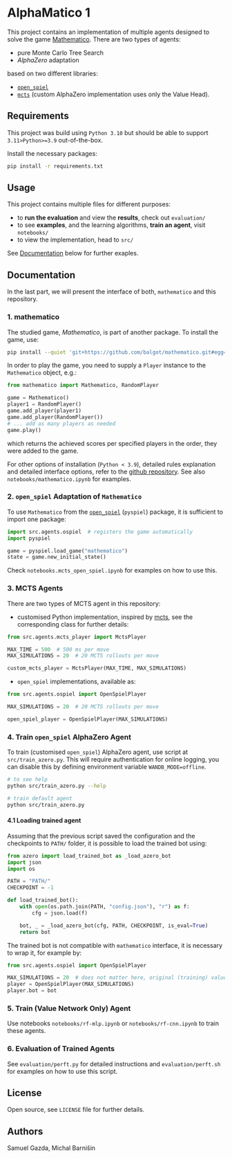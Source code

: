 # AlphaMatico 1


This project contains an implementation of multiple agents designed to solve
the game [Mathematico](https://github.com/balgot/mathematico). There are two
types of agents:
* pure Monte Carlo Tree Search
* *AlphaZero* adaptation

based on two different libraries:
* [`open_spiel`](https://github.com/deepmind/open_spiel)
* [`mcts`](https://github.com/pbsinclair42/MCTS) (custom AlphaZero implementation
uses only the Value Head).


## Requirements

This project was build using `Python 3.10` but should be able to support
`3.11>Python>=3.9` out-of-the-box.

Install the necessary packages:

```bash
pip install -r requirements.txt
```

## Usage

This project contains multiple files for different purposes:
* to **run the evaluation** and view the **results**, check out `evaluation/`
* to see **examples**, and the learning algorithms, **train an agent**,
    visit `notebooks/`
* to view the implementation, head to `src/`

See [Documentation](#documentation) below for further exaples.


## Documentation

In the last part, we will present the interface of both, `mathematico` and
this repository.


### 1. mathematico

The studied game, *Mathematico*, is part of another package. To install the game,
use:

```bash
pip install --quiet 'git+https://github.com/balgot/mathematico.git#egg=mathematico&subdirectory=game'
```

In order to play the game, you need to supply a `Player` instance to the `Mathematico` object, e.g.:

```python
from mathematico import Mathematico, RandomPlayer

game = Mathematico()
player1 = RandomPlayer()
game.add_player(player1)
game.add_player(RandomPlayer())
# ... add as many players as needed
game.play()
```

which returns the achieved scores per specified players in the order, they
were added to the game.

For other options of installation (`Python < 3.9`), detailed rules explanation
and detailed interface options, refer to the [github repository](https://github.com/balgot/mathematico). See also `notebooks/mathematico.ipynb` for examples.


### 2. `open_spiel` Adaptation of `Mathematico`

To use `Mathematico` from the [`open_spiel`](https://github.com/deepmind/open_spiel)
(`pyspiel`) package, it is sufficient to import one package:

```python
import src.agents.ospiel  # registers the game automatically
import pyspiel

game = pyspiel.load_game("mathematico")
state = game.new_initial_state()
```

Check `notebooks.mcts_open_spiel.ipynb` for examples on how to use this.


### 3. MCTS Agents

There are two types of MCTS agent in this repository:
* customised Python implementation, inspired by [mcts](https://github.com/pbsinclair42/MCTS), see the corresponding class for further details:

```python
from src.agents.mcts_player import MctsPlayer

MAX_TIME = 500  # 500 ms per move
MAX_SIMULATIONS = 20  # 20 MCTS rollouts per move

custom_mcts_player = MctsPlayer(MAX_TIME, MAX_SIMULATIONS)
```

* `open_spiel` implementations, available as:

```python
from src.agents.ospiel import OpenSpielPlayer

MAX_SIMULATIONS = 20  # 20 MCTS rollouts per move

open_spiel_player = OpenSpielPlayer(MAX_SIMULATIONS)
```

### 4. Train `open_spiel` AlphaZero Agent

To train (customised `open_spiel`) AlphaZero agent, use script at
`src/train_azero.py`. This will require authentication for online logging,
you can disable this by defining environment variable `WANDB_MODE=offline`.

```bash
# to see help
python src/train_azero.py --help

# train default agent
python src/train_azero.py
```

#### 4.1 Loading trained agent

Assuming that the previous script saved the configuration and the checkpoints
to `PATH/` folder, it is possible to load the trained bot using:

```python
from azero import load_trained_bot as _load_azero_bot
import json
import os

PATH = "PATH/"
CHECKPOINT = -1

def load_trained_bot():
    with open(os.path.join(PATH, "config.json"), "r") as f:
        cfg = json.load(f)

    bot, _ = _load_azero_bot(cfg, PATH, CHECKPOINT, is_eval=True)
    return bot
```

The trained bot is not compatible with `mathematico` interface, it is
necessary to wrap it, for example by:

```python
from src.agents.ospiel import OpenSpielPlayer

MAX_SIMULATIONS = 20  # does not matter here, original (training) value will be used
player = OpenSpielPlayer(MAX_SIMULATIONS)
player.bot = bot
```

### 5. Train (Value Network Only) Agent

Use notebooks `notebooks/rf-mlp.ipynb` or `notebooks/rf-cnn.ipynb` to train
these agents.


### 6. Evaluation of Trained Agents

See `evaluation/perft.py` for detailed instructions and `evaluation/perft.sh`
for examples on how to use this script.


## License

Open source, see `LICENSE` file for further details.



## Authors

Samuel Gazda, Michal Barnišin